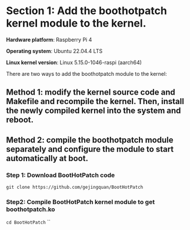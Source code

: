 # Section 1: Add the boothotpatch kernel module to the kernel.

**Hardware platform**: Raspberry Pi 4

**Operating system**: Ubuntu 22.04.4 LTS

**Linux kernel version**:  Linux 5.15.0-1046-raspi (aarch64)
 

There are two ways to add the boothotpatch module to the kernel:

## Method 1: modify the kernel source code and Makefile and recompile the kernel. Then, install the newly compiled kernel into the system and reboot.

## Method 2: compile the boothotpatch module separately and configure the module to start automatically at boot.

### Step 1: Download BootHotPatch code
`git clone https://github.com/gejingquan/BootHotPatch`

### Step2: Compile BootHotPatch kernel module to get boothotpatch.ko
`cd BootHotPatch`
``

